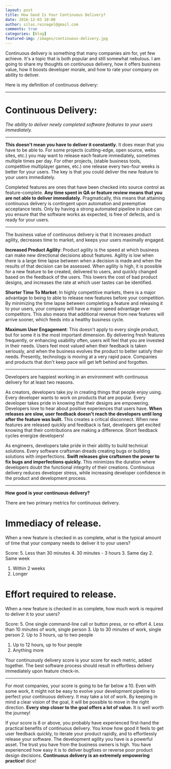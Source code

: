 ```yaml
---
layout: post
title: How Good Is Your Continuous Delivery?
date: 2016-12-03 10:00
author: silas.reinagel@gmail.com
comments: true
categories: [blog]
featured-img: /images/continuous-delivery.jpg
---
```


Continuous delivery is something that many companies aim for, yet few achieve. It's a topic that is both popular and still somewhat nebulous. I am going to share my thoughts on continuous delivery, how it offers business value, how it boosts developer morale, and how to rate your company on ability to deliver.

Here is my definition of continuous delivery:

----

# <strong>Continuous Delivery: </strong>

<em>The ability to deliver newly completed software features to your users immediately.</em> 

----

<strong>This doesn't mean you have to deliver it constantly.</strong> It does mean that you have to be able to. For some projects (cutting-edge, open source, webs sites, etc.) you may want to release each feature immediately, sometimes multiple times per day. For other projects, (stable business tools, competitive multiplayer games, etc.) one release every two-four weeks is better for your users. The key is that you could deliver the new feature to your users immediately. 

Completed features are ones that have been checked into source control as feature-complete. <strong>Any time spent in QA or feature review means that you are not able to deliver immediately.</strong> Pragmatically, this means that attaining continuous delivery is contingent upon automation and preemptive acceptance tests. Only by having a strong automated pipeline in place can you ensure that the software works as expected, is free of defects, and is ready for your users.

----

The business value of continuous delivery is that it increases product agility, decreases time to market, and keeps your users maximally engaged. 

<strong>Increased Product Agility</strong>: Product agility is the speed at which business can make new directional decisions about features. Agility is low when there is a large time lapse between when a decision is made and when the results of that decision can be assessed. When agility is high, it is possible for a new feature to be created, delivered to users, and quickly changed based on the feedback of the users. This lowers the cost of bad product designs, and increases the rate at which user tastes can be identified.

<strong>Shorter Time To Market</strong>: In highly competitive markets, there is a major advantage to being to able to release new features before your competition. By minimizing the time lapse between completing a feature and releasing it to your users, your company will have a major speed advantage over competitors. This also means that additional revenue from new features will arrive sooner, which feeds into a healthy business cycle. 

<strong>Maximum User Engagement</strong>: This doesn't apply to every single product, but for some it is the most important dimension. By delivering fresh features frequently, or enhancing usability often, users will feel that you are invested in their needs. Users feel most valued when their feedback is taken seriously, and when the business evolves the product to better satisfy their needs. Presently, technology is moving at a very rapid pace. Companies and products that don't keep pace will get left behind and forgotten. 

---- 

Developers are happiest working in an environment with continuous delivery for at least two reasons. 

As creators, developers take joy in creating things that people enjoy using. Every developer wants to work on products that are popular. Every developer takes pride in knowing that their designs are empowering. Developers love to hear about positive experiences that users have. <strong>When releases are slow, user feedback doesn't reach the developers until long after the feature was built.</strong> This creates a critical disconnect. When new features are released quickly and feedback is fast, developers get excited knowing that their contributions are making a difference. Short feedback cycles energize developers!

As engineers, developers take pride in their ability to build technical solutions. Every software craftsman dreads creating bugs or building solutions with imperfections. <strong>Swift releases give craftsmen the power to fix bugs and imperfections quickly.</strong> This minimizes the duration where developers doubt the functional integrity of their creations. Continuous delivery reduces developer stress, while increasing developer confidence in the product and development process. 

----

<strong>How good is your continuous delivery?</strong>

There are two primary metrics for continuous delivery.

# <strong>Immediacy of release.</strong>

When a new feature is checked in as complete, what is the typical amount of time that your company needs to deliver it to your users?

Score:
5. Less than 30 minutes
4. 30 minutes - 3 hours
3. Same day
2. Same week
1. Within 2 weeks
0. Longer

# <strong>Effort required to release.</strong>

When a new feature is checked in as complete, how much work is required to deliver it to your users?

Score:
5. One single command-line call or button press, or no effort
4. Less than 10 minutes of work, single person
3. Up to 30 minutes of work, single person
2. Up to 3 hours, up to two people
1. Up to 12 hours, up to four people
0. Anything more

Your continuously delivery score is your score for each metric, added together. The best software process should result in effortless delivery immediately upon feature check-in. 

----

For most companies, your score is going to be far below a 10. Even with some work, it might not be easy to evolve your development pipeline to perfect your continuous delivery. It may take a lot of work. By keeping in mind a clear vision of the goal, it will be possible to move in the right direction. <strong>Every step closer to the goal offers a lot of value.</strong> It is well worth the journey!

If your score is 8 or above, you probably have experienced first-hand the practical benefits of continuous delivery. You know how good it feels to get user feedback quickly, to iterate your product rapidly, and to effortlessly release your software. The development agility you have is a powerful asset. The trust you have from the business owners is high. You have experienced how easy it is to deliver bugfixes or reverse poor product design decisions. <strong>Continuous delivery is an extremely empowering practice!</strong>
dice!</strong>

